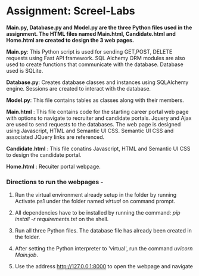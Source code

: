 # Assignment: Screel-Labs

**Main.py, Database.py and Model.py are the three Python files used in the assignment. The HTML files named Main.html, Candidate.html and Home.html are created to design the 3 web pages.**

**Main.py**: This Python script is used for sending GET,POST, DELETE requests using Fast API framework. SQL Alchemy ORM modules are also used to create functions that communicate with the database. Database used is SQLite.

**Database.py**: Creates database classes and instances using SQLAlchemy engine. Sessions are created to interact with the database. 

**Model.py**: This file contains tables as classes along with their members.



**Main.html** : This file contains code for the starting career portal web page with options to navigate to recruiter and candidate portals. Jquery and Ajax are used to send requests to the databases. The web page is designed using Javascript, HTML and Semantic UI CSS. Semantic UI CSS and associated JQuery links are referenced.

**Candidate.html** : This file conatins Javascript, HTML and Semantic UI CSS to design the candidate portal.

**Home.html** : Recuiter portal webpage.

### Directions to run the webpages - 

1. Run the virtual environment already setup in the folder by running Activate.ps1 under the folder named *virtual* on command prompt.

2. All dependencies have to be installed by running the command: *pip install -r requirements.txt* on the shell.

3. Run all three Python files. The database file has already been created in the folder.

4. After setting the Python interpreter to 'virtual', run the command *uvicorn Main:job*.

5. Use the address http://127.0.0.1:8000 to open the webpage and navigate


